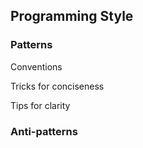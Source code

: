## Programming Style

### Patterns <!-- .element: class="fragment" -->

Conventions <!-- .element: class="fragment" -->

Tricks for conciseness <!-- .element: class="fragment" -->

Tips for clarity <!-- .element: class="fragment" -->

### Anti-patterns <!-- .element: class="fragment" -->

